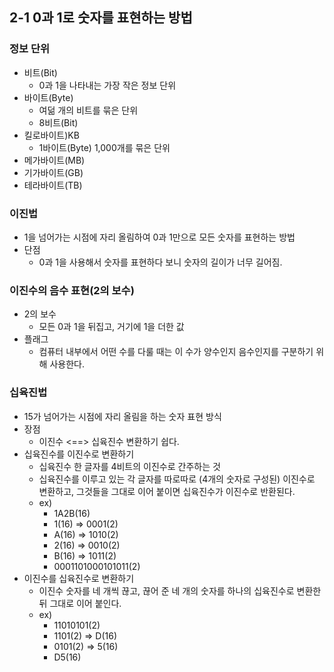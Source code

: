 ## 2-1 0과 1로 숫자를 표현하는 방법

### 정보 단위
- 비트(Bit)
    - 0과 1을 나타내는 가장 작은 정보 단위
- 바이트(Byte)
    - 여덞 개의 비트를 묶은 단위
    - 8비트(Bit)
- 킬로바이트)KB
    - 1바이트(Byte) 1,000개를 묶은 단위
- 메가바이트(MB)
- 기가바이트(GB)
- 테라바이트(TB)

### 이진법
- 1을 넘어가는 시점에 자리 올림하여 0과 1만으로 모든 숫자를 표현하는 방법
- 단점
    - 0과 1을 사용해서 숫자를 표현하다 보니 숫자의 길이가 너무 길어짐.

### 이진수의 음수 표현(2의 보수)
- 2의 보수
    - 모든 0과 1을 뒤집고, 거기에 1을 더한 값
- 플래그
    - 컴퓨터 내부에서 어떤 수를 다룰 때는 이 수가 양수인지 음수인지를 구분하기 위해 사용한다.

### 십육진법
- 15가 넘어가는 시점에 자리 올림을 하는 숫자 표현 방식
- 장점
    - 이진수 <==> 십육진수 변환하기 쉽다.
- 십육진수를 이진수로 변환하기
    - 십육진수 한 글자를 4비트의 이진수로 간주하는 것
    - 십육진수를 이루고 있는 각 글자를 따로따로 (4개의 숫자로 구성된) 이진수로 변환하고, 그것들을 그대로 이어 붙이면 십육진수가 이진수로 반환된다.
    - ex)
        - 1A2B(16)
        - 1(16) => 0001(2)
        - A(16) => 1010(2)
        - 2(16) => 0010(2)
        - B(16) => 1011(2)
        - 0001101000101011(2)
- 이진수를 십육진수로 변환하기
    - 이진수 숫자를 네 개씩 끊고, 끊어 준 네 개의 숫자를 하나의 십육진수로 변환한 뒤 그대로 이어 붙인다.
    - ex)
        - 11010101(2)
        - 1101(2) => D(16)
        - 0101(2) => 5(16)
        - D5(16)
